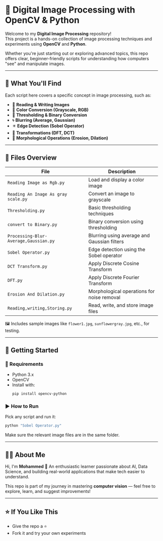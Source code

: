 # 🌆 Digital Image Processing with OpenCV & Python

Welcome to my **Digital Image Processing** repository!  
This project is a hands-on collection of image processing techniques and experiments using **OpenCV** and **Python**.

Whether you're just starting out or exploring advanced topics, this repo offers clear, beginner-friendly scripts for understanding how computers "see" and manipulate images.

---

## 🧠 What You'll Find

Each script here covers a specific concept in image processing, such as:

- 📸 **Reading & Writing Images**
- 🌈 **Color Conversion (Grayscale, RGB)**
- 🔳 **Thresholding & Binary Conversion**
- 🌀 **Blurring (Average, Gaussian)**
- ✴️ **Edge Detection (Sobel Operator)**
- 💠 **Transformations (DFT, DCT)**
- 🧼 **Morphological Operations (Erosion, Dilation)**

---

## 📁 Files Overview

| File                             | Description                                      |
|----------------------------------|--------------------------------------------------|
| `Reading Image as Rgb.py`        | Load and display a color image                  |
| `Reading An Inage As gray scale.py` | Convert an image to grayscale               |
| `Thresholding.py`                | Basic thresholding techniques                   |
| `convert to Binary.py`           | Binary conversion using thresholding            |
| `Processing-Blur-Average,Gaussian.py` | Blurring using average and Gaussian filters |
| `Sobel Operator.py`              | Edge detection using the Sobel operator         |
| `DCT Transform.py`               | Apply Discrete Cosine Transform                 |
| `DFT.py`                         | Apply Discrete Fourier Transform                |
| `Erosion And Dilation.py`        | Morphological operations for noise removal      |
| `Reading,writing,Storing.py`     | Read, write, and store image files              |

🖼️ Includes sample images like `flower1.jpg`, `sunflowergray.jpg`, etc., for testing.

---

## 🚀 Getting Started

### 🔧 Requirements

- Python 3.x
- OpenCV  
- Install with:
  ```bash
  pip install opencv-python
### ▶️ How to Run

Pick any script and run it:

```bash
python "Sobel Operator.py"
```

Make sure the relevant image files are in the same folder.

---

## 🙋‍♂️ About Me

Hi, I'm **Mohammed** 👋
An enthusiastic learner passionate about AI, Data Science, and building real-world applications that make tech easier to understand.

This repo is part of my journey in mastering **computer vision** — feel free to explore, learn, and suggest improvements!

---

## ⭐️ If You Like This

* Give the repo a ⭐️
* Fork it and try your own experiments
